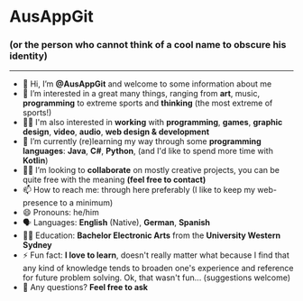 # AusAppGit
### (or the person who cannot think of a cool name to obscure his identity)
- - - -
- 👋 Hi, I’m __@AusAppGit__ and welcome to some information about me
- 👀 I’m interested in a great many things, ranging from __art__, music, __programming__ to extreme sports and __thinking__ (the most extreme of sports!)
- 👨‍🎤 I'm also interested in __working__ with __programming__, __games__, __graphic design__, __video__, __audio__, __web design & development__
- 🌱 I’m currently (re)learning my way through some __programming languages__: __Java__, __C#__, __Python__, (and I'd like to spend more time with __Kotlin__)
- 👷‍♂️ I’m looking to __collaborate__ on mostly creative projects, you can be quite free with the meaning __(feel free to contact)__
- 📫 How to reach me: through here preferably (I like to keep my web-presence to a minimum)
- 😄 Pronouns: he/him
- 🗣️ Languages: __English__ (Native), __German__, __Spanish__
- 👨‍🎓 Education: __Bachelor Electronic Arts__ from the __University Western Sydney__
- ⚡ Fun fact: __I love to learn__, doesn't really matter what because I find that any kind of knowledge tends to broaden one's experience and reference for future problem solving.
  Ok, that wasn't fun... (suggestions welcome)
- 🤔 Any questions?  __Feel free to ask__

<!---
AusAppGit/AusAppGit is a ✨ special ✨ repository because its `README.md` (this file) appears on your GitHub profile.
You can click the Preview link to take a look at your changes.
--->
